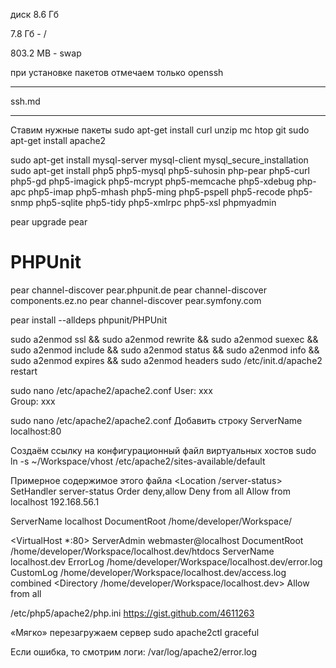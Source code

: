 диск 8.6 Гб

7.8 Гб - /

803.2 MB - swap
 
при установке пакетов отмечаем только openssh

--------------

ssh.md

---------------

Ставим нужные пакеты
sudo apt-get install curl unzip mc htop git
sudo apt-get install apache2

sudo apt-get install mysql-server mysql-client
mysql_secure_installation
sudo apt-get install php5 php5-mysql php5-suhosin php-pear php5-curl php5-gd php5-imagick php5-mcrypt php5-memcache php5-xdebug php-apc php5-imap php5-mhash php5-ming php5-pspell php5-recode php5-snmp php5-sqlite php5-tidy php5-xmlrpc php5-xsl  phpmyadmin

pear upgrade pear
 
# PHPUnit
pear channel-discover pear.phpunit.de
pear channel-discover components.ez.no
pear channel-discover pear.symfony.com
 
pear install --alldeps phpunit/PHPUnit



sudo a2enmod ssl && sudo a2enmod rewrite && sudo a2enmod suexec && sudo a2enmod include  && sudo a2enmod status && sudo a2enmod info && sudo a2enmod expires && sudo a2enmod headers 
sudo /etc/init.d/apache2 restart  



sudo nano  /etc/apache2/apache2.conf
User: xxx  
Group: xxx  

sudo nano /etc/apache2/apache2.conf
Добавить строку
ServerName localhost:80

Создаём ссылку на конфигурационный файл виртуальных хостов
sudo ln -s  ~/Workspace/vhost /etc/apache2/sites-available/default 


Примерное содержимое этого файла
<Location /server-status>
    SetHandler server-status
    Order deny,allow
    Deny from all
    Allow from localhost 192.168.56.1
</Location>

<VirtualHost _default_:80>
    ServerName localhost
    DocumentRoot /home/developer/Workspace/
</VirtualHost>


<VirtualHost *:80>
    ServerAdmin webmaster@localhost
    DocumentRoot /home/developer/Workspace/localhost.dev/htdocs
    ServerName localhost.dev
    ErrorLog /home/developer/Workspace/localhost.dev/error.log
    CustomLog /home/developer/Workspace/localhost.dev/access.log combined
    <Directory /home/developer/Workspace/localhost.dev>
        Allow from all
    </Directory>
</VirtualHost>

/etc/php5/apache2/php.ini https://gist.github.com/4611263

«Мягко» перезагружаем сервер
sudo apache2ctl graceful


Если ошибка, то смотрим логи:
/var/log/apache2/error.log
